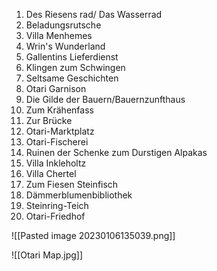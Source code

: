 1. Des Riesens rad/ Das Wasserrad
2. Beladungsrutsche
3. Villa Menhemes
4. Wrin's Wunderland
5. Gallentins Lieferdienst
6. Klingen zum Schwingen
7. Seltsame Geschichten
8. Otari Garnison
9. Die Gilde der Bauern/Bauernzunfthaus
10. Zum Krähenfass
11. Zur Brücke
12. Otari-Marktplatz
13. Otari-Fischerei
14. Ruinen der Schenke zum Durstigen Alpakas
15. Villa Inkleholtz
16. Villa Chertel
17. Zum Fiesen Steinfisch
18. Dämmerblumenbibliothek
19. Steinring-Teich
20. Otari-Friedhof

![[Pasted image 20230106135039.png]]

![[Otari Map.jpg]]